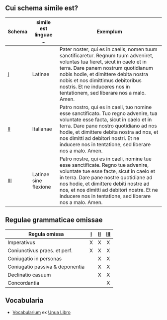 ## Cui schema simile est?

| Schema           | simile est linguae ...  | Exemplum           |
|------------------|-------------------------|--------------------|
| [I](Schema-I)  | Latinae | Pater noster, qui es in caelis, nomen tuum sanctificaretur. Regnum tuum adveniret, voluntas tua fieret, sicut in caelo et in terra. Dare panem nostrum quotidianum nobis hodie, et dimittere debita nostra nobis et nos dimittimus debitoribus nostris. Et ne induceres nos in tentationem, sed liberare nos a malo. Amen. |
| [II](Schema-II) | Italianae | Patro nostro, qui es in caeli, tuo nomine esse sanctificato. Tuo regno advenire, tua voluntate esse facta, sicut in caelo et in terra. Dare pane nostro quotidiano ad nos hodie, et dimittere debita nostra ad nos, et nos dimitti ad debitori nostri. Et ne inducere nos in tentatione, sed liberare nos a malo. Amen. |
| [III](Schema-III) | Latinae sine flexione | Patro nostre, qui es in caeli, nomine tue esse sanctificate. Regno tue advenire, voluntate tue esse facte, sicut in caelo et in terra. Dare pane nostre quotidiane ad nos hodie, et dimittere debiti nostre ad nos, et nos dimitti ad debitori nostre. Et ne inducere nos in tentatione, sed liberare nos a malo. Amen. |

## Regulae grammaticae omissae

| Regula omissa                   | [I](Schema-I) | [II](Schema-II) | [III](Schema-III) |
|---------------------------------|:-------------:|:---------------:|:-----------------:|
| Imperativus                     |       X       |        X        |         X         |
| Coniunctivus praes. et perf.    |       X       |        X        |         X         |
| Coniugatio in personas          |               |        X        |         X         |
| Coniugatio passiva & deponentia |               |        X        |         X         |
| Declinatio casuum               |               |        X        |         X         |
| Concordantia                    |               |                 |         X         |

## Vocabularia

- [Vocabularium](Vocabularium-ex-Unua-Libro) ex [Unua Libro](https://en.wikipedia.org/wiki/Unua_Libro)
